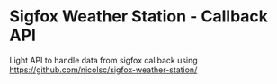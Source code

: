 # Sigfox Weather Station - Callback API
Light API to handle data from sigfox callback using https://github.com/nicolsc/sigfox-weather-station/
